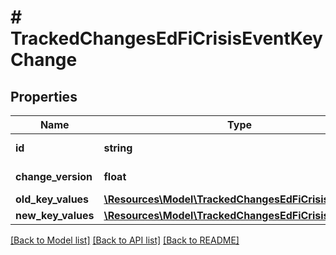 # # TrackedChangesEdFiCrisisEventKeyChange

## Properties

Name | Type | Description | Notes
------------ | ------------- | ------------- | -------------
**id** | **string** | Resource identifier | [optional]
**change_version** | **float** | Change version | [optional]
**old_key_values** | [**\Resources\Model\TrackedChangesEdFiCrisisEventKey**](TrackedChangesEdFiCrisisEventKey.md) |  | [optional]
**new_key_values** | [**\Resources\Model\TrackedChangesEdFiCrisisEventKey**](TrackedChangesEdFiCrisisEventKey.md) |  | [optional]

[[Back to Model list]](../../README.md#models) [[Back to API list]](../../README.md#endpoints) [[Back to README]](../../README.md)

